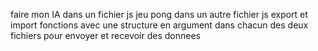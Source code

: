 faire mon IA dans un fichier js
jeu pong dans un autre fichier js
export et import fonctions avec une structure en argument dans chacun des deux fichiers pour envoyer et recevoir des donnees